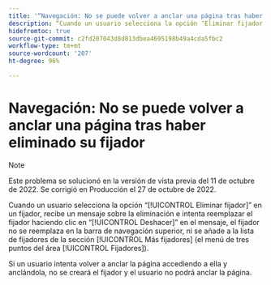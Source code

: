 ```yaml
---
title: '“Navegación: No se puede volver a anclar una página tras haber eliminado su fijador”'
description: “Cuando un usuario selecciona la opción ‘Eliminar fijador’ en un fijador, recibe un mensaje sobre la eliminación e intenta reemplazar el fijador haciendo clic en ‘Deshacer’ en el mensaje, el fijador no se reemplaza en la barra de navegación superior, ni se añade a la lista de fijadores de la sección Más fijadores (el menú de tres puntos del área Fijadores). Si un usuario intenta volver a anclar la página accediendo a ella y anclándola, no se creará el fijador y el usuario no podrá anclar la página.”
hidefromtoc: true
source-git-commit: c2fd207043d8d813dbea4695198b49a4cda5fbc2
workflow-type: tm+mt
source-wordcount: '207'
ht-degree: 96%

---
```



# Navegación: No se puede volver a anclar una página tras haber eliminado su fijador

>[!NOTE]
>
>Este problema se solucionó en la versión de vista previa del 11 de octubre de 2022. Se corrigió en Producción el 27 de octubre de 2022.

Cuando un usuario selecciona la opción “[!UICONTROL Eliminar fijador]” en un fijador, recibe un mensaje sobre la eliminación e intenta reemplazar el fijador haciendo clic en “[!UICONTROL Deshacer]” en el mensaje, el fijador no se reemplaza en la barra de navegación superior, ni se añade a la lista de fijadores de la sección [!UICONTROL Más fijadores] (el menú de tres puntos del área [!UICONTROL Fijadores]).

Si un usuario intenta volver a anclar la página accediendo a ella y anclándola, no se creará el fijador y el usuario no podrá anclar la página.

